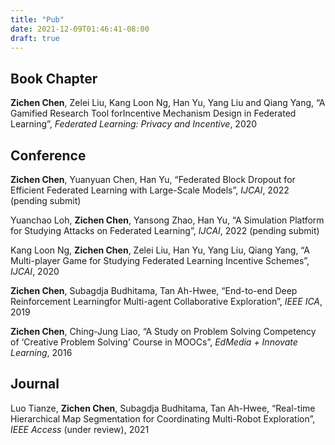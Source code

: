```yaml
---
title: "Pub"
date: 2021-12-09T01:46:41-08:00
draft: true
---
```

## Book Chapter
**Zichen Chen**, Zelei Liu, Kang Loon Ng, Han Yu, Yang Liu and Qiang Yang, “A Gamified Research Tool forIncentive Mechanism Design in Federated Learning”, *Federated Learning: Privacy and Incentive*, 2020

## Conference
**Zichen Chen**, Yuanyuan Chen, Han Yu, “Federated Block Dropout for Efficient Federated Learning with Large-Scale Models”, *IJCAI*, 2022 (pending submit)

Yuanchao Loh, **Zichen Chen**, Yansong Zhao, Han Yu, “A Simulation Platform for Studying Attacks on Federated Learning”, *IJCAI*, 2022 (pending submit)

Kang Loon Ng, **Zichen Chen**, Zelei Liu, Han Yu, Yang Liu, Qiang Yang, “A Multi-player Game for Studying Federated Learning Incentive Schemes”, *IJCAI*, 2020

**Zichen Chen**, Subagdja Budhitama, Tan Ah-Hwee, “End-to-end Deep Reinforcement Learningfor Multi-agent Collaborative Exploration”, *IEEE ICA*, 2019

**Zichen Chen**, Ching-Jung Liao, “A Study on Problem Solving Competency of ‘Creative Problem Solving’ Course in MOOCs”, *EdMedia + Innovate Learning*, 2016

## Journal
Luo Tianze, **Zichen Chen**, Subagdja Budhitama, Tan Ah-Hwee, “Real-time Hierarchical Map Segmentation for Coordinating Multi-Robot Exploration”, *IEEE Access* (under review), 2021






